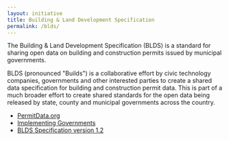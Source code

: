 ```yaml
---
layout: initiative
title: Building & Land Development Specification
permalink: /blds/
---
```


The Building & Land Development Specification (BLDS) is a standard for sharing open data on building and construction permits issued by municipal governments.

BLDS (pronounced "Builds") is a collaborative effort by civic technology companies, governments and other interested parties to create a shared data specification for building and construction permit data. This is part of a much broader effort to create shared standards for the open data being released by state, county and municipal governments across the country. 

- [PermitData.org](https://permitdata.org/)
- [Implementing Governments](https://permitdata.org/#samples)
- [BLDS Specification version 1.2](https://github.com/open-data-standards/permitdata.org/wiki)

